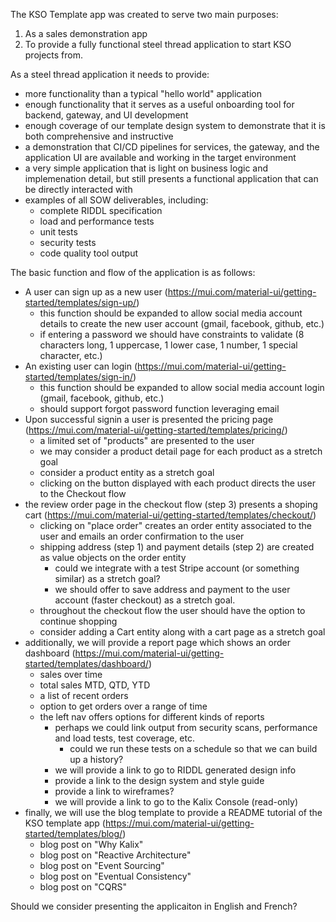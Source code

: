 The KSO Template app was created to serve two main purposes:

1. As a sales demonstration app
2. To provide a fully functional steel thread application to start KSO projects from.

As a steel thread application it needs to provide:

- more functionality than a typical "hello world" application
- enough functionality that it serves as a useful onboarding tool for backend, gateway, and UI development
- enough coverage of our template design system to demonstrate that it is both comprehensive and instructive
- a demonstration that CI/CD pipelines for services, the gateway, and the application UI are available and working in the target environment
- a very simple application that is light on business logic and implemenation detail, but still presents a functional application that can be directly interacted with
- examples of all SOW deliverables, including:
  - complete RIDDL specification
  - load and performance tests
  - unit tests
  - security tests
  - code quality tool output

The basic function and flow of the application is as follows:

- A user can sign up as a new user (https://mui.com/material-ui/getting-started/templates/sign-up/)
  - this function should be expanded to allow social media account details to create the new user account (gmail, facebook, github, etc.)
  - if entering a password we should have constraints to validate (8 characters long, 1 uppercase, 1 lower case, 1 number, 1 special character, etc.)
- An existing user can login (https://mui.com/material-ui/getting-started/templates/sign-in/)
  - this function should be expanded to allow social media account login (gmail, facebook, github, etc.)
  - should support forgot password function leveraging email
- Upon successful signin a user is presented the pricing page (https://mui.com/material-ui/getting-started/templates/pricing/)
  - a limited set of "products" are presented to the user
  - we may consider a product detail page for each product as a stretch goal
  - consider a product entity as a stretch goal
  - clicking on the button displayed with each product directs the user to the Checkout flow
- the review order page in the checkout flow (step 3) presents a shoping cart (https://mui.com/material-ui/getting-started/templates/checkout/)
  - clicking on "place order" creates an order entity associated to the user and emails an order confirmation to the user
  - shipping address (step 1) and payment details (step 2) are created as value objects on the order entity
    - could we integrate with a test Stripe account (or something similar) as a stretch goal?
    - we should offer to save address and payment to the user account (faster checkout) as a stretch goal.
  - throughout the checkout flow the user should have the option to continue shopping
  - consider adding a Cart entity along with a cart page as a stretch goal
- additionally, we will provide a report page which shows an order dashboard (https://mui.com/material-ui/getting-started/templates/dashboard/)
  - sales over time
  - total sales MTD, QTD, YTD
  - a list of recent orders
  - option to get orders over a range of time
  - the left nav offers options for different kinds of reports
    - perhaps we could link output from security scans, performance and load tests, test coverage, etc.
      - could we run these tests on a schedule so that we can build up a history?
    - we will provide a link to go to RIDDL generated design info
    - provide a link to the design system and style guide
    - provide a link to wireframes?
    - we will provide a link to go to the Kalix Console (read-only)
- finally, we will use the blog template to provide a README tutorial of the KSO template app (https://mui.com/material-ui/getting-started/templates/blog/)
  - blog post on "Why Kalix"
  - blog post on "Reactive Architecture"
  - blog post on "Event Sourcing"
  - blog post on "Eventual Consistency"
  - blog post on "CQRS"

Should we consider presenting the applicaiton in English and French?
